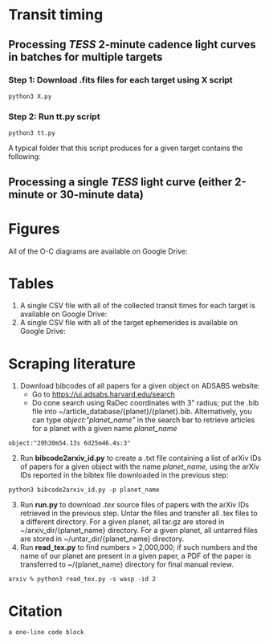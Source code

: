 


# Transit timing

## Processing *TESS* 2-minute cadence light curves in batches for multiple targets

### Step 1: Download .fits files for each target using X script
```
python3 X.py
```


### Step 2: Run tt.py script 
```
python3 tt.py
```
A typical folder that this script produces for a given target contains the following:

## Processing a single *TESS* light curve (either 2-minute or 30-minute data)

# Figures

All of the O-C diagrams are available on Google Drive: 

# Tables

1. A single CSV file with all of the collected transit times for each target is available on Google Drive: 
2. A single CSV file with all of the target ephemerides is available on Google Drive: 

# Scraping literature
1. Download bibcodes of all papers for a given object on ADSABS website:
    - Go to https://ui.adsabs.harvard.edu/search
    - Do cone search using RaDec coordinates with 3" radius; put the .bib file into ~/article_database/{planet}/{planet}.bib. Alternatively, you can type *object:"planet_name"* in the search bar to retrieve articles for a planet with a given name *planet_name*
    
```
object:"20h30m54.13s 6d25m46.4s:3"
```
2. Run **bibcode2arxiv_id.py** to create a .txt file containing a list of arXiv IDs of papers for a given object with the name *planet_name*, using the arXiv IDs reported in the bibtex file downloaded in the previous step:
```  
python3 bibcode2arxiv_id.py -p planet_name
```
3. Run **run.py** to download *.tex* source files of papers with the arXiv IDs retrieved in the previous step. Untar the files and transfer all .tex files to a different directory.
    For a given planet, all tar.gz are stored in ~/arxiv_dir/{planet_name} directory.
    For a given planet, all untarred files are stored in ~/untar_dir/{planet_name} directory.
4. Run **read_tex.py** to find numbers > 2,000,000; if such numbers and the name of our planet are present in a given paper, a PDF of the paper is transferred to ~/{planet_name} directory for final manual review.
```
arxiv % python3 read_tex.py -s wasp -id 2
```
# Citation
```
a one-line code block
```
